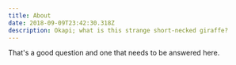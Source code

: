 ```yaml
---
title: About
date: 2018-09-09T23:42:30.318Z
description: Okapi; what is this strange short-necked giraffe?
---
```

That's a good question and one that needs to be answered here.
